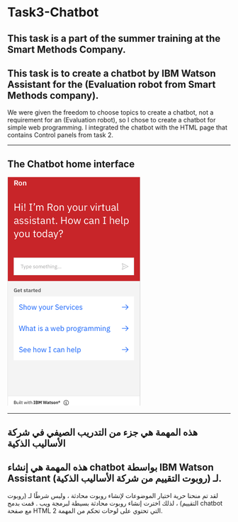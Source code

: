 # Task3-Chatbot
This task is a part of the summer training at the Smart Methods Company.
---------------------
This task is to create a chatbot by IBM Watson Assistant for the (Evaluation robot from Smart Methods company).
----
We were given the freedom to choose topics to create a chatbot, not a requirement for an (Evaluation robot), so I chose to create a chatbot for simple web programming.
I integrated the chatbot with the HTML page that contains Control panels from task 2.

--------------------------------
The Chatbot home interface
------------------------------
<img src="chatbot_interface/chatbotInterface.png" width="300" >

-------------------------------
هذه المهمة هي جزء من التدريب الصيفي في شركة الأساليب الذكية
---------------------
هذه المهمة هي إنشاء chatbot بواسطة IBM Watson Assistant لـ (روبوت التقييم من شركة الأساليب الذكية).
----
لقد تم منحنا حرية اختيار الموضوعات لإنشاء روبوت محادثة ، وليس شرطًا لـ (روبوت التقييم) ،
لذلك اخترت إنشاء روبوت محادثة بسيطة لبرمجة ويب .
 قمت بدمج chatbot مع صفحة HTML
التي تحتوي على لوحات تحكم من المهمة 2.

